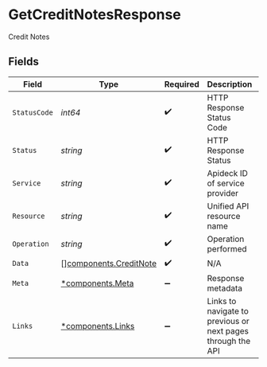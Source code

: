 # GetCreditNotesResponse

Credit Notes


## Fields

| Field                                                            | Type                                                             | Required                                                         | Description                                                      | Example                                                          |
| ---------------------------------------------------------------- | ---------------------------------------------------------------- | ---------------------------------------------------------------- | ---------------------------------------------------------------- | ---------------------------------------------------------------- |
| `StatusCode`                                                     | *int64*                                                          | :heavy_check_mark:                                               | HTTP Response Status Code                                        | 200                                                              |
| `Status`                                                         | *string*                                                         | :heavy_check_mark:                                               | HTTP Response Status                                             | OK                                                               |
| `Service`                                                        | *string*                                                         | :heavy_check_mark:                                               | Apideck ID of service provider                                   | xero                                                             |
| `Resource`                                                       | *string*                                                         | :heavy_check_mark:                                               | Unified API resource name                                        | credit-notes                                                     |
| `Operation`                                                      | *string*                                                         | :heavy_check_mark:                                               | Operation performed                                              | all                                                              |
| `Data`                                                           | [][components.CreditNote](../../models/components/creditnote.md) | :heavy_check_mark:                                               | N/A                                                              |                                                                  |
| `Meta`                                                           | [*components.Meta](../../models/components/meta.md)              | :heavy_minus_sign:                                               | Response metadata                                                |                                                                  |
| `Links`                                                          | [*components.Links](../../models/components/links.md)            | :heavy_minus_sign:                                               | Links to navigate to previous or next pages through the API      |                                                                  |